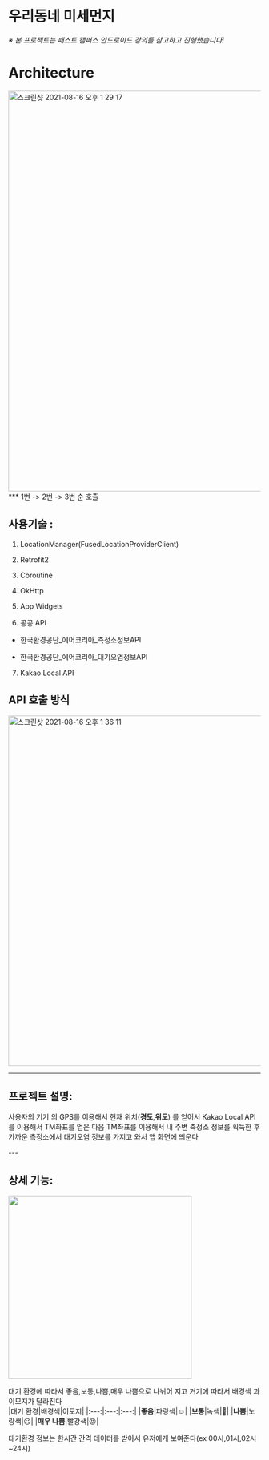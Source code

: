 
# 우리동네 미세먼지
*※ 본 프로젝트는 패스트 캠퍼스 안드로이드 강의를 참고하고 진행했습니다!*

# Architecture
<img width="800"  alt="스크린샷 2021-08-16 오후 1 29 17" src="https://user-images.githubusercontent.com/59818827/206915768-5653de80-9b25-4f20-b9c5-4683ba897145.png">
*** 1번 -> 2번 -> 3번 순 호출<br>
 
## 사용기술 : 
 
1. LocationManager(FusedLocationProviderClient)
 
2. Retrofit2
 
3. Coroutine 

4. OkHttp
 
5. App Widgets
 
6. 공공 API
 
+ 한국환경공단_에어코리아_측정소정보API

+ 한국환경공단_에어코리아_대기오염정보API

7. Kakao Local API
 
 
## API 호출 방식
 
 
 <img width="700" alt="스크린샷 2021-08-16 오후 1 36 11" src="https://user-images.githubusercontent.com/59818827/129514312-7181dd90-4ea8-4acc-991a-7e67745bec1c.png">

---

 
## 프로젝트 설명:
 
사용자의 기기 의 GPS를 이용해서 현재 위치(**경도**,**위도**) 를 얻어서 Kakao Local API를 이용해서 TM좌표를 얻은 다음 
TM좌표를 이용해서 내 주변 측정소 정보를 획득한 후 가까운 측정소에서 대기오염 정보를 가지고 와서 앱 화면에 띄운다

 
 ---<br>
 ## 상세 기능:
 
 
<img src="https://user-images.githubusercontent.com/59818827/197322896-16537e46-6f6f-46be-bc67-349f89dfb279.jpg" width="366">

대기 환경에 따라서 좋음,보통,나쁨,매우 나쁨으로 나뉘어 지고 거기에 따라서 배경색 과 이모지가 달라진다<br>
|대기 환경|배경색|이모지|
|:---:|:---:|:---:|
|**좋음**|파랑색|☺| 
|**보통**|녹색|🙂|
|**나쁨**|노랑색|☹| 
|**매우 나쁨**|빨강색|😡| <br>

대기환경 정보는 한시간 간격 데이터를 받아서 유저에게 보여준다(ex 00시,01시,02시~24시)
